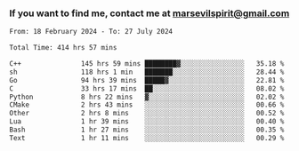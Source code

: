 ### If you want to find me, contact me at marsevilspirit@gmail.com

<!--
**marsevilspirit/marsevilspirit** is a ✨ _special_ ✨ repository because its `README.md` (this file) appears on your GitHub profile.

Here are some ideas to get you started:

- 🔭 I’m currently working on ...
- 🌱 I’m currently learning ...
- 👯 I’m looking to collaborate on ...
- 🤔 I’m looking for help with ...
- 💬 Ask me about ...
- 📫 How to reach me: ...
- 😄 Pronouns: ...
- ⚡ Fun fact: ...
-->
<!--START_SECTION:waka-->

```txt
From: 18 February 2024 - To: 27 July 2024

Total Time: 414 hrs 57 mins

C++               145 hrs 59 mins ████████▓░░░░░░░░░░░░░░░░   35.18 %
sh                118 hrs 1 min   ███████░░░░░░░░░░░░░░░░░░   28.44 %
Go                94 hrs 39 mins  █████▓░░░░░░░░░░░░░░░░░░░   22.81 %
C                 33 hrs 17 mins  ██░░░░░░░░░░░░░░░░░░░░░░░   08.02 %
Python            8 hrs 22 mins   ▓░░░░░░░░░░░░░░░░░░░░░░░░   02.02 %
CMake             2 hrs 43 mins   ░░░░░░░░░░░░░░░░░░░░░░░░░   00.66 %
Other             2 hrs 8 mins    ░░░░░░░░░░░░░░░░░░░░░░░░░   00.52 %
Lua               1 hr 39 mins    ░░░░░░░░░░░░░░░░░░░░░░░░░   00.40 %
Bash              1 hr 27 mins    ░░░░░░░░░░░░░░░░░░░░░░░░░   00.35 %
Text              1 hr 11 mins    ░░░░░░░░░░░░░░░░░░░░░░░░░   00.29 %
```

<!--END_SECTION:waka-->
